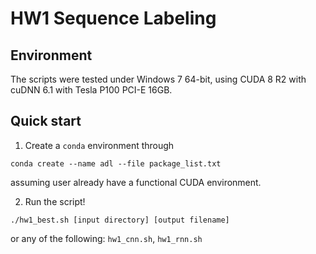 # HW1 Sequence Labeling
## Environment
The scripts were tested under Windows 7 64-bit, using CUDA 8 R2 with cuDNN 6.1 with Tesla P100 PCI-E 16GB.

## Quick start
1. Create a `conda` environment through
```
conda create --name adl --file package_list.txt
```
assuming user already have a functional CUDA environment.

2. Run the script!
```
./hw1_best.sh [input directory] [output filename]
```
or any of the following: `hw1_cnn.sh`, `hw1_rnn.sh`
